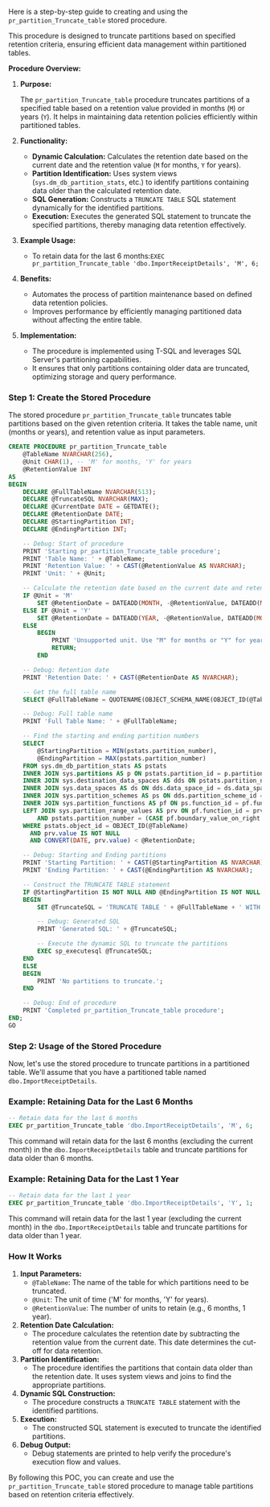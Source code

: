 Here is a step-by-step guide to creating and using the  `pr_partition_Truncate_table` stored procedure.

This procedure is designed to truncate partitions based on specified retention criteria, ensuring efficient data management within partitioned tables.

**Procedure Overview:**

1. **Purpose:**
    
    The `pr_partition_Truncate_table` procedure truncates partitions of a specified table based on a retention value provided in months (`M`) or years (`Y`). It helps in maintaining data retention policies efficiently within partitioned tables.
    
2. **Functionality:**
    - **Dynamic Calculation:** Calculates the retention date based on the current date and the retention value (`M` for months, `Y` for years).
    - **Partition Identification:** Uses system views (`sys.dm_db_partition_stats`, etc.) to identify partitions containing data older than the calculated retention date.
    - **SQL Generation:** Constructs a `TRUNCATE TABLE` SQL statement dynamically for the identified partitions.
    - **Execution:** Executes the generated SQL statement to truncate the specified partitions, thereby managing data retention effectively.
3. **Example Usage:**
    - To retain data for the last 6 months:`EXEC pr_partition_Truncate_table 'dbo.ImportReceiptDetails', 'M', 6;`
4. **Benefits:**
    - Automates the process of partition maintenance based on defined data retention policies.
    - Improves performance by efficiently managing partitioned data without affecting the entire table.
5. **Implementation:**
    - The procedure is implemented using T-SQL and leverages SQL Server's partitioning capabilities.
    - It ensures that only partitions containing older data are truncated, optimizing storage and query performance.

### Step 1: Create the Stored Procedure

The stored procedure `pr_partition_Truncate_table` truncates table partitions based on the given retention criteria. It takes the table name, unit (months or years), and retention value as input parameters.

```sql
CREATE PROCEDURE pr_partition_Truncate_table
    @TableName NVARCHAR(256),
    @Unit CHAR(1), -- 'M' for months, 'Y' for years
    @RetentionValue INT
AS
BEGIN
    DECLARE @FullTableName NVARCHAR(513);
    DECLARE @TruncateSQL NVARCHAR(MAX);
    DECLARE @CurrentDate DATE = GETDATE();
    DECLARE @RetentionDate DATE;
    DECLARE @StartingPartition INT;
    DECLARE @EndingPartition INT;

    -- Debug: Start of procedure
    PRINT 'Starting pr_partition_Truncate_table procedure';
    PRINT 'Table Name: ' + @TableName;
    PRINT 'Retention Value: ' + CAST(@RetentionValue AS NVARCHAR);
    PRINT 'Unit: ' + @Unit;

    -- Calculate the retention date based on the current date and retention value
    IF @Unit = 'M'
        SET @RetentionDate = DATEADD(MONTH, -@RetentionValue, DATEADD(MONTH, DATEDIFF(MONTH, 0, @CurrentDate), 0)); -- Truncate the current date to the start of the month and then subtract the retention period in months
    ELSE IF @Unit = 'Y'
        SET @RetentionDate = DATEADD(YEAR, -@RetentionValue, DATEADD(MONTH, DATEDIFF(MONTH, 0, @CurrentDate), 0)); -- Truncate the current date to the start of the month and then subtract the retention period in years
    ELSE
        BEGIN
            PRINT 'Unsupported unit. Use "M" for months or "Y" for years.';
            RETURN;
        END

    -- Debug: Retention date
    PRINT 'Retention Date: ' + CAST(@RetentionDate AS NVARCHAR);

    -- Get the full table name
    SELECT @FullTableName = QUOTENAME(OBJECT_SCHEMA_NAME(OBJECT_ID(@TableName))) + '.' + QUOTENAME(OBJECT_NAME(OBJECT_ID(@TableName)));

    -- Debug: Full table name
    PRINT 'Full Table Name: ' + @FullTableName;

    -- Find the starting and ending partition numbers
    SELECT
        @StartingPartition = MIN(pstats.partition_number),
        @EndingPartition = MAX(pstats.partition_number)
    FROM sys.dm_db_partition_stats AS pstats
    INNER JOIN sys.partitions AS p ON pstats.partition_id = p.partition_id
    INNER JOIN sys.destination_data_spaces AS dds ON pstats.partition_number = dds.destination_id
    INNER JOIN sys.data_spaces AS ds ON dds.data_space_id = ds.data_space_id
    INNER JOIN sys.partition_schemes AS ps ON dds.partition_scheme_id = ps.data_space_id
    INNER JOIN sys.partition_functions AS pf ON ps.function_id = pf.function_id
    LEFT JOIN sys.partition_range_values AS prv ON pf.function_id = prv.function_id
        AND pstats.partition_number = (CASE pf.boundary_value_on_right WHEN 0 THEN prv.boundary_id ELSE (prv.boundary_id + 1) END)
    WHERE pstats.object_id = OBJECT_ID(@TableName)
      AND prv.value IS NOT NULL
      AND CONVERT(DATE, prv.value) < @RetentionDate;

    -- Debug: Starting and Ending partitions
    PRINT 'Starting Partition: ' + CAST(@StartingPartition AS NVARCHAR);
    PRINT 'Ending Partition: ' + CAST(@EndingPartition AS NVARCHAR);

    -- Construct the TRUNCATE TABLE statement
    IF @StartingPartition IS NOT NULL AND @EndingPartition IS NOT NULL
    BEGIN
        SET @TruncateSQL = 'TRUNCATE TABLE ' + @FullTableName + ' WITH (PARTITIONS (' + CAST(@StartingPartition AS NVARCHAR) + ' TO ' + CAST(@EndingPartition AS NVARCHAR) + '));';

        -- Debug: Generated SQL
        PRINT 'Generated SQL: ' + @TruncateSQL;

        -- Execute the dynamic SQL to truncate the partitions
        EXEC sp_executesql @TruncateSQL;
    END
    ELSE
    BEGIN
        PRINT 'No partitions to truncate.';
    END

    -- Debug: End of procedure
    PRINT 'Completed pr_partition_Truncate_table procedure';
END;
GO

```

### Step 2: Usage of the Stored Procedure

Now, let's use the stored procedure to truncate partitions in a partitioned table. We'll assume that you have a partitioned table named `dbo.ImportReceiptDetails`.

### Example: Retaining Data for the Last 6 Months

```sql
-- Retain data for the last 6 months
EXEC pr_partition_Truncate_table 'dbo.ImportReceiptDetails', 'M', 6;

```

This command will retain data for the last 6 months (excluding the current month) in the `dbo.ImportReceiptDetails` table and truncate partitions for data older than 6 months.

### Example: Retaining Data for the Last 1 Year

```sql
-- Retain data for the last 1 year
EXEC pr_partition_Truncate_table 'dbo.ImportReceiptDetails', 'Y', 1;

```

This command will retain data for the last 1 year (excluding the current month) in the `dbo.ImportReceiptDetails` table and truncate partitions for data older than 1 year.

### How It Works

1. **Input Parameters:**
    - `@TableName`: The name of the table for which partitions need to be truncated.
    - `@Unit`: The unit of time ('M' for months, 'Y' for years).
    - `@RetentionValue`: The number of units to retain (e.g., 6 months, 1 year).
2. **Retention Date Calculation:**
    - The procedure calculates the retention date by subtracting the retention value from the current date. This date determines the cut-off for data retention.
3. **Partition Identification:**
    - The procedure identifies the partitions that contain data older than the retention date. It uses system views and joins to find the appropriate partitions.
4. **Dynamic SQL Construction:**
    - The procedure constructs a `TRUNCATE TABLE` statement with the identified partitions.
5. **Execution:**
    - The constructed SQL statement is executed to truncate the identified partitions.
6. **Debug Output:**
    - Debug statements are printed to help verify the procedure's execution flow and values.

By following this POC, you can create and use the `pr_partition_Truncate_table` stored procedure to manage table partitions based on retention criteria effectively.
